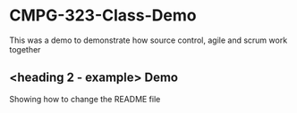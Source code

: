 # CMPG-323-Class-Demo
This was a demo to demonstrate how source control, agile and scrum work together

## <heading 2 - example> Demo
Showing how to change the README file